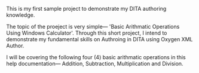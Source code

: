 This is my first sample project to demonstrate my DITA authoring knowledge.

The topic of the proeject is very simple— 'Basic Arithmatic Operations Using Windows Calculator'. Through this short project, I intend to demonstrate my fundamental skills on Authroing in DITA using Oxygen XML Author. 

I will be covering the following four (4) basic arithmatic operations in this help documentation— Addition, Subtraction, Multiplication and Division. 
